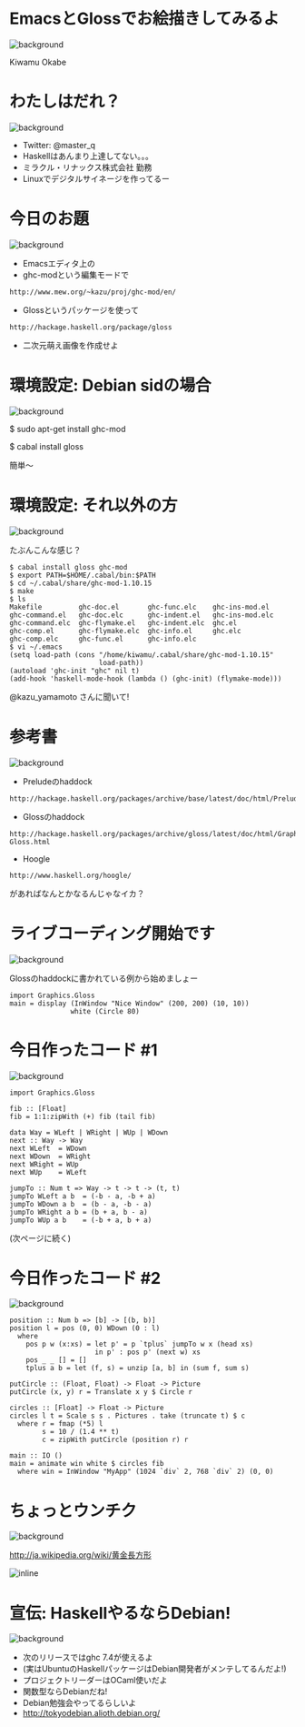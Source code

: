 # EmacsとGlossでお絵描きしてみるよ
![background](teapot.png)

Kiwamu Okabe

# わたしはだれ？

![background](MIRACLE-CI-base_2.png)

* Twitter: @master_q
* Haskellはあんまり上達してない。。。
* ミラクル・リナックス株式会社 勤務
* Linuxでデジタルサイネージを作ってるー

# 今日のお題

![background](sushi.png)

* Emacsエディタ上の
* ghc-modという編集モードで

~~~
http://www.mew.org/~kazu/proj/ghc-mod/en/
~~~

* Glossというパッケージを使って

~~~
http://hackage.haskell.org/package/gloss
~~~

* 二次元萌え画像を作成せよ

# 環境設定: Debian sidの場合

![background](easy.png)

$ sudo apt-get install ghc-mod

$ cabal install gloss

簡単〜

# 環境設定: それ以外の方

![background](messy.png)

たぶんこんな感じ？

~~~
$ cabal install gloss ghc-mod
$ export PATH=$HOME/.cabal/bin:$PATH
$ cd ~/.cabal/share/ghc-mod-1.10.15
$ make
$ ls
Makefile         ghc-doc.el       ghc-func.elc    ghc-ins-mod.el
ghc-command.el   ghc-doc.elc      ghc-indent.el   ghc-ins-mod.elc
ghc-command.elc  ghc-flymake.el   ghc-indent.elc  ghc.el
ghc-comp.el      ghc-flymake.elc  ghc-info.el     ghc.elc
ghc-comp.elc     ghc-func.el      ghc-info.elc
$ vi ~/.emacs
(setq load-path (cons "/home/kiwamu/.cabal/share/ghc-mod-1.10.15"
                      load-path))
(autoload 'ghc-init "ghc" nil t)
(add-hook 'haskell-mode-hook (lambda () (ghc-init) (flymake-mode)))
~~~

@kazu_yamamoto さんに聞いて!

# 参考書

![background](books.png)

* Preludeのhaddock

~~~
http://hackage.haskell.org/packages/archive/base/latest/doc/html/Prelude.html
~~~

* Glossのhaddock

~~~
http://hackage.haskell.org/packages/archive/gloss/latest/doc/html/Graphics-Gloss.html
~~~

* Hoogle

~~~
http://www.haskell.org/hoogle/
~~~

があればなんとかなるんじゃなイカ？

# ライブコーディング開始です

![background](guitar.png)

Glossのhaddockに書かれている例から始めましょー

~~~ {.haskell}
import Graphics.Gloss
main = display (InWindow "Nice Window" (200, 200) (10, 10))
               white (Circle 80)
~~~

# 今日作ったコード #1

![background](gears.png)

~~~ {.haskell}
import Graphics.Gloss

fib :: [Float]
fib = 1:1:zipWith (+) fib (tail fib)

data Way = WLeft | WRight | WUp | WDown
next :: Way -> Way
next WLeft  = WDown
next WDown  = WRight
next WRight = WUp
next WUp    = WLeft

jumpTo :: Num t => Way -> t -> t -> (t, t)
jumpTo WLeft a b  = (-b - a, -b + a)
jumpTo WDown a b  = (b - a, -b - a)
jumpTo WRight a b = (b + a, b - a)
jumpTo WUp a b    = (-b + a, b + a)
~~~

(次ページに続く)

# 今日作ったコード #2

![background](gears.png)

~~~ {.haskell}
position :: Num b => [b] -> [(b, b)]
position l = pos (0, 0) WDown (0 : l)
  where 
    pos p w (x:xs) = let p' = p `tplus` jumpTo w x (head xs)
                     in p' : pos p' (next w) xs
    pos _ _ [] = []
    tplus a b = let (f, s) = unzip [a, b] in (sum f, sum s)

putCircle :: (Float, Float) -> Float -> Picture
putCircle (x, y) r = Translate x y $ Circle r

circles :: [Float] -> Float -> Picture
circles l t = Scale s s . Pictures . take (truncate t) $ c
  where r = fmap (*5) l
        s = 10 / (1.4 ** t)
        c = zipWith putCircle (position r) r

main :: IO ()
main = animate win white $ circles fib
  where win = InWindow "MyApp" (1024 `div` 2, 768 `div` 2) (0, 0)
~~~

# ちょっとウンチク

![background](goldenratio.png)

http://ja.wikipedia.org/wiki/黄金長方形

![inline](golden_rect.png)

# 宣伝: HaskellやるならDebian!

![background](zacchiro.png)

* 次のリリースではghc 7.4が使えるよ
* (実はUbuntuのHaskellパッケージはDebian開発者がメンテしてるんだよ!)
* プロジェクトリーダーはOCaml使いだよ
* 関数型ならDebianだね!
* Debian勉強会やってるらしいよ
* http://tokyodebian.alioth.debian.org/
